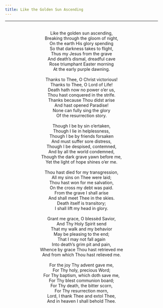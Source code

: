 ```yaml
---
title: Like the Golden Sun Ascending
---
```


---
<center>
<br/>
Like the golden sun ascending,<br/>
Breaking through the gloom of night,<br/>
On the earth His glory spending<br/>
So that darkness takes to flight,<br/>
Thus my Jesus from the grave<br/>
And death’s dismal, dreadful cave<br/>
Rose triumphant Easter morning<br/>
At the early purple dawning.<br/>
<br/>
Thanks to Thee, O Christ victorious!<br/>
Thanks to Thee, O Lord of Life!<br/>
Death hath now no power o’er us,<br/>
Thou hast conquered in the strife.<br/>
Thanks because Thou didst arise<br/>
And hast opened Paradise!<br/>
None can fully sing the glory<br/>
Of the resurrection story.<br/>
<br/>
Though I be by sin o’ertaken,<br/>
Though I lie in helplessness,<br/>
Though I be by friends forsaken<br/>
And must suffer sore distress,<br/>
Though I be despised, contemned,<br/>
And by all the world condemned,<br/>
Though the dark grave yawn before me,<br/>
Yet the light of hope shines o’er me.<br/>
<br/>
Thou hast died for my transgression,<br/>
All my sins on Thee were laid;<br/>
Thou hast won for me salvation,<br/>
On the cross my debt was paid.<br/>
From the grave I shall arise<br/>
And shall meet Thee in the skies.<br/>
Death itself is transitory;<br/>
I shall lift my head in glory.<br/>
<br/>
Grant me grace, O blessèd Savior,<br/>
And Thy Holy Spirit send<br/>
That my walk and my behavior<br/>
May be pleasing to the end;<br/>
That I may not fall again<br/>
Into death’s grim pit and pain,<br/>
Whence by grace Thou hast retrieved me<br/>
And from which Thou hast relieved me.<br/>
<br/>
For the joy Thy advent gave me,<br/>
For Thy holy, precious Word;<br/>
For Thy baptism, which doth save me,<br/>
For Thy blest communion board;<br/>
For Thy death, the bitter scorn,<br/>
For Thy resurrection morn,<br/>
Lord, I thank Thee and extol Thee,<br/>
And in heaven I shall behold Thee.<br/>

</center>